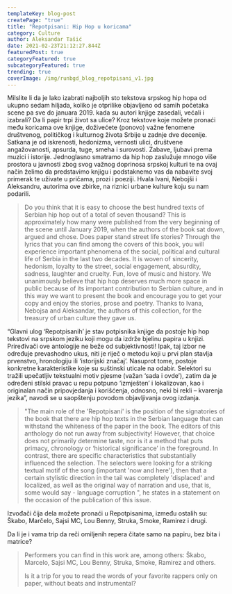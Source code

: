 ```yaml
---
templateKey: blog-post
createPage: "true"
title: "Repotpisani: Hip Hop u koricama"
category: Culture
author: Aleksandar Tašić
date: 2021-02-23T21:12:27.844Z
featuredPost: true
categoryFeatured: true
subcategoryFeatured: true
trending: true
coverImage: /img/runbgd_blog_repotpisani_v1.jpg
---
```

Milslite li da je lako izabrati najboljih sto tekstova srpskog hip hopa od ukupno sedam hiljada, koliko je otprilike objavljeno od samih početaka scene pa sve do januara 2019. kada su autori knjige zasedali, većali i izabrali? Da li papir trpi život sa ulice? Kroz tekstove koje možete pronaći među koricama ove knjige, doživećete (ponovo) važne fenomene društvenog, političkog i kulturnog života Srbije u zadnje dve decenije. Satkana je od iskrenosti, hedonizma, vernosti ulici, društvene angažovanosti, apsurda, tuge, smeha i surovosti. Zabave, ljubavi prema muzici i istorije. Jednoglasno smatramo da hip hop zaslužuje mnogo više prostora u javnosti zbog svog važnog doprinosa srpskoj kulturi te na ovaj način želimo da predstavimo knjigu i podstaknemo vas da nabavite svoj primerak te uživate u pričama, prozi i poeziji. Hvala Ivani, Nebojši i Aleksandru, autorima ove zbirke, na riznici urbane kulture koju su nam podarili. 

> Do you think that it is easy to choose the best hundred texts of Serbian hip hop out of a total of seven thousand? This is approximately how many were published from the very beginning of the scene until January 2019, when the authors of the book sat down, argued and chose. Does paper stand street life stories? Through the lyrics that you can find among the covers of this book, you will experience important phenomena of the social, political and cultural life of Serbia in the last two decades. It is woven of sincerity, hedonism, loyalty to the street, social engagement, absurdity, sadness, laughter and cruelty. Fun, love of music and history. We unanimously believe that hip hop deserves much more space in public because of its important contribution to Serbian culture, and in this way we want to present the book and encourage you to get your copy and enjoy the stories, prose and poetry. Thanks to Ivana, Nebojsa and Aleksandar, the authors of this collection, for the treasury of urban culture they gave us.

“Glavni ulog ‘Repotpisanih’ je stav potpisnika knjige da postoje hip hop tekstovi na srpskom jeziku koji mogu da izdrže bjelinu papira u knjizi. Priređivači ove antologije ne beže od subjektivnosti! Ipak, taj izbor ne određuje prevashodno ukus, niti je riječ o metodu koji u prvi plan stavlja prvenstvo, hronologiju ili ‘istorijski značaj’. Nasuprot tome, postoje konkretne karakteristike koje su suštinski uticale na odabir. Selektori su tražili upečatljiv tekstualni motiv pjesme (važan ‘sada i ovde’), zatim da je određeni stilski pravac u repu potpuno ‘izmješten’ i lokalizovan, kao i originalan način pripovjedanja i korišćenja, odnosno, neki bi rekli – kvarenja jezika”, navodi se u saopštenju povodom objavljivanja ovog izdanja.

> "The main role of the 'Repotpisani' is the position of the signatories of the book that there are hip hop texts in the Serbian language that can withstand the whiteness of the paper in the book. The editors of this anthology do not run away from subjectivity! However, that choice does not primarily determine taste, nor is it a method that puts primacy, chronology or ‘historical significance’ in the foreground. In contrast, there are specific characteristics that substantially influenced the selection. The selectors were looking for a striking textual motif of the song (important 'now and here'), then that a certain stylistic direction in the tail was completely 'displaced' and localized, as well as the original way of narration and use, that is, some would say - language corruption ", he states in a statement on the occasion of the publication of this issue.

Izvođači čija dela možete pronaći u Repotpisanima, između ostalih su: Škabo, Marčelo, Sajsi MC, Lou Benny, Struka, Smoke, Ramirez i drugi. 

Da li je i vama trip da reči omiljenih repera čitate samo na papiru, bez bita i matrice?

> Performers you can find in this work are, among others: Škabo, Marcelo, Sajsi MC, Lou Benny, Struka, Smoke, Ramirez and others.
>
> Is it a trip for you to read the words of your favorite rappers only on paper, without beats and instrumental?
